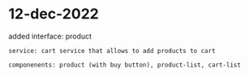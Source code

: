 # 12-dec-2022
added
    interface: product

    service: cart service that allows to add products to cart

    componenents: product (with buy button), product-list, cart-list
